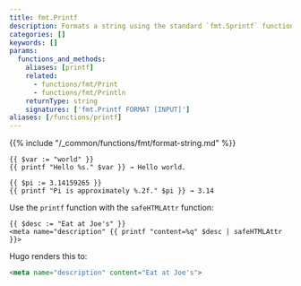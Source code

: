 ```yaml
---
title: fmt.Printf
description: Formats a string using the standard `fmt.Sprintf` function.
categories: []
keywords: []
params:
  functions_and_methods:
    aliases: [printf]
    related:
      - functions/fmt/Print
      - functions/fmt/Println
    returnType: string
    signatures: ['fmt.Printf FORMAT [INPUT]']
aliases: [/functions/printf]
---
```


{{% include "/_common/functions/fmt/format-string.md" %}}

```go-html-template
{{ $var := "world" }}
{{ printf "Hello %s." $var }} → Hello world.
```

```go-html-template
{{ $pi := 3.14159265 }}
{{ printf "Pi is approximately %.2f." $pi }} → 3.14
```

Use the `printf` function with the `safeHTMLAttr` function:

```go-html-template
{{ $desc := "Eat at Joe's" }}
<meta name="description" {{ printf "content=%q" $desc | safeHTMLAttr }}>
```

Hugo renders this to:

```html
<meta name="description" content="Eat at Joe's">
```
